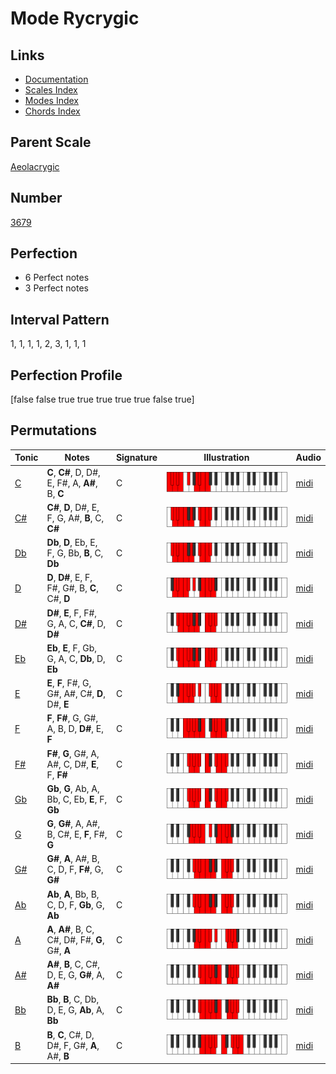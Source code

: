# Mode Rycrygic

## Links

- [Documentation](index.md)
- [Scales Index](Scales.md)
- [Modes Index](Modes.md)
- [Chords Index](Chords.md)

## Parent Scale

[Aeolacrygic](ScaleAeolacrygic.md)

## Number

[3679](https://ianring.com/musictheory/scales/3679)

## Perfection

- 6 Perfect notes
- 3 Perfect notes

## Interval Pattern

1, 1, 1, 1, 2, 3, 1, 1, 1

## Perfection Profile

[false false true true true true true false true]

## Permutations

| Tonic | Notes | Signature | Illustration | Audio |
|-------|-------|-----------|--------------|-------|
| [C](ModeCNaturalRycrygic.md) | **C**, **C#**, D, D#, E, F#, A, **A#**, B, **C** | C | ![CNaturalRycrygic](ModeCNaturalRycrygic.png) | [midi](https://github.com/edipermadi/music/blob/main/docs/ModeCNaturalRycrygic.mid?raw=true) |
| [C#](ModeCSharpRycrygic.md) | **C#**, **D**, D#, E, F, G, A#, **B**, C, **C#** | C | ![CSharpRycrygic](ModeCSharpRycrygic.png) | [midi](https://github.com/edipermadi/music/blob/main/docs/ModeCSharpRycrygic.mid?raw=true) |
| [Db](ModeDFlatRycrygic.md) | **Db**, **D**, Eb, E, F, G, Bb, **B**, C, **Db** | C | ![DFlatRycrygic](ModeDFlatRycrygic.png) | [midi](https://github.com/edipermadi/music/blob/main/docs/ModeDFlatRycrygic.mid?raw=true) |
| [D](ModeDNaturalRycrygic.md) | **D**, **D#**, E, F, F#, G#, B, **C**, C#, **D** | C | ![DNaturalRycrygic](ModeDNaturalRycrygic.png) | [midi](https://github.com/edipermadi/music/blob/main/docs/ModeDNaturalRycrygic.mid?raw=true) |
| [D#](ModeDSharpRycrygic.md) | **D#**, **E**, F, F#, G, A, C, **C#**, D, **D#** | C | ![DSharpRycrygic](ModeDSharpRycrygic.png) | [midi](https://github.com/edipermadi/music/blob/main/docs/ModeDSharpRycrygic.mid?raw=true) |
| [Eb](ModeEFlatRycrygic.md) | **Eb**, **E**, F, Gb, G, A, C, **Db**, D, **Eb** | C | ![EFlatRycrygic](ModeEFlatRycrygic.png) | [midi](https://github.com/edipermadi/music/blob/main/docs/ModeEFlatRycrygic.mid?raw=true) |
| [E](ModeENaturalRycrygic.md) | **E**, **F**, F#, G, G#, A#, C#, **D**, D#, **E** | C | ![ENaturalRycrygic](ModeENaturalRycrygic.png) | [midi](https://github.com/edipermadi/music/blob/main/docs/ModeENaturalRycrygic.mid?raw=true) |
| [F](ModeFNaturalRycrygic.md) | **F**, **F#**, G, G#, A, B, D, **D#**, E, **F** | C | ![FNaturalRycrygic](ModeFNaturalRycrygic.png) | [midi](https://github.com/edipermadi/music/blob/main/docs/ModeFNaturalRycrygic.mid?raw=true) |
| [F#](ModeFSharpRycrygic.md) | **F#**, **G**, G#, A, A#, C, D#, **E**, F, **F#** | C | ![FSharpRycrygic](ModeFSharpRycrygic.png) | [midi](https://github.com/edipermadi/music/blob/main/docs/ModeFSharpRycrygic.mid?raw=true) |
| [Gb](ModeGFlatRycrygic.md) | **Gb**, **G**, Ab, A, Bb, C, Eb, **E**, F, **Gb** | C | ![GFlatRycrygic](ModeGFlatRycrygic.png) | [midi](https://github.com/edipermadi/music/blob/main/docs/ModeGFlatRycrygic.mid?raw=true) |
| [G](ModeGNaturalRycrygic.md) | **G**, **G#**, A, A#, B, C#, E, **F**, F#, **G** | C | ![GNaturalRycrygic](ModeGNaturalRycrygic.png) | [midi](https://github.com/edipermadi/music/blob/main/docs/ModeGNaturalRycrygic.mid?raw=true) |
| [G#](ModeGSharpRycrygic.md) | **G#**, **A**, A#, B, C, D, F, **F#**, G, **G#** | C | ![GSharpRycrygic](ModeGSharpRycrygic.png) | [midi](https://github.com/edipermadi/music/blob/main/docs/ModeGSharpRycrygic.mid?raw=true) |
| [Ab](ModeAFlatRycrygic.md) | **Ab**, **A**, Bb, B, C, D, F, **Gb**, G, **Ab** | C | ![AFlatRycrygic](ModeAFlatRycrygic.png) | [midi](https://github.com/edipermadi/music/blob/main/docs/ModeAFlatRycrygic.mid?raw=true) |
| [A](ModeANaturalRycrygic.md) | **A**, **A#**, B, C, C#, D#, F#, **G**, G#, **A** | C | ![ANaturalRycrygic](ModeANaturalRycrygic.png) | [midi](https://github.com/edipermadi/music/blob/main/docs/ModeANaturalRycrygic.mid?raw=true) |
| [A#](ModeASharpRycrygic.md) | **A#**, **B**, C, C#, D, E, G, **G#**, A, **A#** | C | ![ASharpRycrygic](ModeASharpRycrygic.png) | [midi](https://github.com/edipermadi/music/blob/main/docs/ModeASharpRycrygic.mid?raw=true) |
| [Bb](ModeBFlatRycrygic.md) | **Bb**, **B**, C, Db, D, E, G, **Ab**, A, **Bb** | C | ![BFlatRycrygic](ModeBFlatRycrygic.png) | [midi](https://github.com/edipermadi/music/blob/main/docs/ModeBFlatRycrygic.mid?raw=true) |
| [B](ModeBNaturalRycrygic.md) | **B**, **C**, C#, D, D#, F, G#, **A**, A#, **B** | C | ![BNaturalRycrygic](ModeBNaturalRycrygic.png) | [midi](https://github.com/edipermadi/music/blob/main/docs/ModeBNaturalRycrygic.mid?raw=true) |
